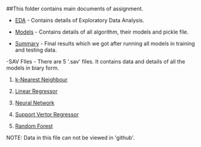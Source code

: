##This folder contains main documents of assignment.

- [EDA](https://github.com/NortheasternUniversityADS/Assignment-3/blob/master/Main%20Assignment/EDA.ipynb) - Contains details of Exploratory Data Analysis.


- [Models](https://github.com/NortheasternUniversityADS/Assignment-3/blob/master/Main%20Assignment/Models.ipynb) - Contains details of all algorithm, their models and pickle file.

- [Summary](https://github.com/NortheasternUniversityADS/Assignment-3/blob/master/Main%20Assignment/Summarry.csv) - Final results which we got after running all models in training and testing data.


-SAV FIles - There are 5 '.sav' files. It contains data and details of all the models in biary form.

1) [k-Nearest Neighbour](https://github.com/NortheasternUniversityADS/Assignment-3/blob/master/Main%20Assignment/KNN_model.sav)

2) [Linear Regressor](https://github.com/NortheasternUniversityADS/Assignment-3/blob/master/Main%20Assignment/Linear_model.sav)

3) [Neural Network](https://github.com/NortheasternUniversityADS/Assignment-3/blob/master/Main%20Assignment/NN_model.sav)

4) [Support Vertor Regressor](https://github.com/NortheasternUniversityADS/Assignment-3/blob/master/Main%20Assignment/SVR_model.sav)

5) [Random Forest](https://github.com/NortheasternUniversityADS/Assignment-3/blob/master/Main%20Assignment/RF_model.sav)

NOTE: Data in this file can not be viewed in 'github'.

